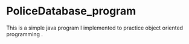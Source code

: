 # PoliceDatabase_program
This is a simple java program I implemented to practice object oriented programming .
